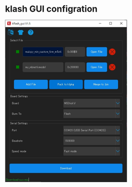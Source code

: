 
# klash GUI configration

<img src="https://github.com/anoken/purin_alert_v/blob/master/M5StickV_MaixPy/kflash_gui.jpg" width="400">
